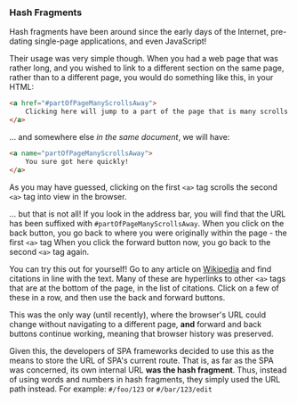 ### Hash Fragments

Hash fragments have been around since the early days of the Internet,
pre-dating single-page applications, and even JavaScript!

Their usage was very simple though.
When you had a web page that was rather long, and you wished to link to a different
section on the same page, rather than to a different page,
you would do something like this, in your HTML:

```html
<a href="#partOfPageManyScrollsAway">
    Clicking here will jump to a part of the page that is many scrolls away
</a>
```

&hellip; and somewhere else *in the same document*, we will have:

```html
<a name="partOfPageManyScrollsAway">
    You sure got here quickly!
</a>
```

As you may have guessed, clicking on the first `<a>` tag
scrolls the second `<a>` tag into view in the browser.

&hellip; but that is not all!
If you look in the address bar, you will find that the URL has been suffixed with
`#partOfPageManyScrollsAway`.
When you click on the back button,
you go back to where you were originally within the page - the first `<a>` tag
When you click the forward button now,
you go back to the second `<a>` tag again.

You can try this out for yourself!
Go to any article on [Wikipedia](http://en.wikipedia.org)
and find citations in line with the text.
Many of these are hyperlinks to other `<a>` tags
that are at the bottom of the page, in the list of citations.
Click on a few of these in a row, and then use the back and forward buttons.

This was the only way (until recently),
where the browser's URL could change without navigating to a different page,
**and** forward and back buttons continue working,
meaning that browser history was preserved.

Given this, the developers of SPA frameworks decided to use this as the means
to store the URL of SPA's current route.
That is, as far as the SPA was concerned,
its own internal URL **was the hash fragment**.
Thus, instead of using words and numbers in hash fragments,
they simply used the URL path instead.
For example: `#/foo/123` or `#/bar/123/edit`
